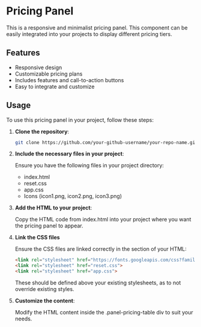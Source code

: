 # Pricing Panel

This is a responsive and minimalist pricing panel. This component can be easily integrated into your projects to display different pricing tiers.

## Features

- Responsive design
- Customizable pricing plans
- Includes features and call-to-action buttons
- Easy to integrate and customize

## Usage

To use this pricing panel in your project, follow these steps:

1. **Clone the repository**:

   ```bash
   git clone https://github.com/your-github-username/your-repo-name.git

2. **Include the necessary files in your project**:

   Ensure you have the following files in your project directory:
   
   - index.html
   - reset.css
   - app.css
   - Icons (icon1.png, icon2.png, icon3.png)

3. **Add the HTML to your project**:

   Copy the HTML code from index.html into your project where you want the pricing panel to appear.

4. **Link the CSS files**

   Ensure the CSS files are linked correctly in the <head> section of your HTML:
   ```html
   <link rel="stylesheet" href="https://fonts.googleapis.com/css?family=Open+Sans:400,600,700">
   <link rel="stylesheet" href="reset.css">
   <link rel="stylesheet" href="app.css">
   ```
   These should be defined above your existing stylesheets, as to not override existing styles.

5. **Customize the content**:

   Modify the HTML content inside the .panel-pricing-table div to suit your needs. 
